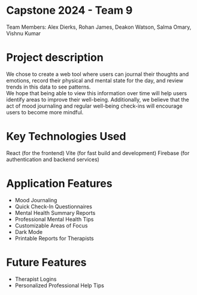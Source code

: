 # Capstone 2024 - Team 9
Team Members:
Alex Dierks,
Rohan James,
Deakon Watson,
Salma Omary,
Vishnu Kumar

# Project description 
We chose to create a web tool where users can journal their thoughts and emotions, record their physical and mental state for the day, and review trends in this data to see patterns.  
We hope that being able to view this information over time will help users identify areas to improve their well-being. Additionally, we believe that the act of mood journaling and regular well-being check-ins will encourage users to become more mindful.

# Key Technologies Used
React (for the frontend)
Vite (for fast build and development)
Firebase (for authentication and backend services)

# Application Features
- Mood Journaling
- Quick Check-In Questionnaires
- Mental Health Summary Reports
- Professional Mental Health Tips
- Customizable Areas of Focus
- Dark Mode
- Printable Reports for Therapists

# Future Features
- Therapist Logins
- Personalized Professional Help Tips
